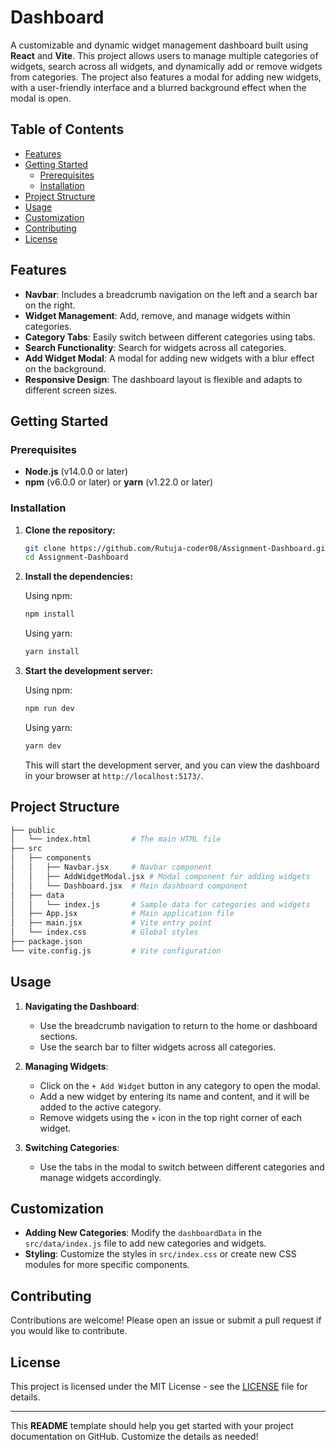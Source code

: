 # Dashboard

A customizable and dynamic widget management dashboard built using **React** and **Vite**. This project allows users to manage multiple categories of widgets, search across all widgets, and dynamically add or remove widgets from categories. The project also features a modal for adding new widgets, with a user-friendly interface and a blurred background effect when the modal is open.

## Table of Contents

- [Features](#features)
- [Getting Started](#getting-started)
  - [Prerequisites](#prerequisites)
  - [Installation](#installation)
- [Project Structure](#project-structure)
- [Usage](#usage)
- [Customization](#customization)
- [Contributing](#contributing)
- [License](#license)

## Features

- **Navbar**: Includes a breadcrumb navigation on the left and a search bar on the right.
- **Widget Management**: Add, remove, and manage widgets within categories.
- **Category Tabs**: Easily switch between different categories using tabs.
- **Search Functionality**: Search for widgets across all categories.
- **Add Widget Modal**: A modal for adding new widgets with a blur effect on the background.
- **Responsive Design**: The dashboard layout is flexible and adapts to different screen sizes.

## Getting Started

### Prerequisites

- **Node.js** (v14.0.0 or later)
- **npm** (v6.0.0 or later) or **yarn** (v1.22.0 or later)

### Installation

1. **Clone the repository:**

   ```bash
   git clone https://github.com/Rutuja-coder08/Assignment-Dashboard.git
   cd Assignment-Dashboard
   ```

2. **Install the dependencies:**

   Using npm:

   ```bash
   npm install
   ```

   Using yarn:

   ```bash
   yarn install
   ```

3. **Start the development server:**

   Using npm:

   ```bash
   npm run dev
   ```

   Using yarn:

   ```bash
   yarn dev
   ```

   This will start the development server, and you can view the dashboard in your browser at `http://localhost:5173/`.

## Project Structure

```bash
├── public
│   └── index.html         # The main HTML file
├── src
│   ├── components
│   │   ├── Navbar.jsx     # Navbar component
│   │   ├── AddWidgetModal.jsx # Modal component for adding widgets
│   │   └── Dashboard.jsx  # Main dashboard component
│   ├── data
│   │   └── index.js       # Sample data for categories and widgets
│   ├── App.jsx            # Main application file
│   ├── main.jsx           # Vite entry point
│   └── index.css          # Global styles
├── package.json
└── vite.config.js         # Vite configuration
```

## Usage

1. **Navigating the Dashboard**:
   - Use the breadcrumb navigation to return to the home or dashboard sections.
   - Use the search bar to filter widgets across all categories.

2. **Managing Widgets**:
   - Click on the `+ Add Widget` button in any category to open the modal.
   - Add a new widget by entering its name and content, and it will be added to the active category.
   - Remove widgets using the `×` icon in the top right corner of each widget.

3. **Switching Categories**:
   - Use the tabs in the modal to switch between different categories and manage widgets accordingly.

## Customization

- **Adding New Categories**: Modify the `dashboardData` in the `src/data/index.js` file to add new categories and widgets.
- **Styling**: Customize the styles in `src/index.css` or create new CSS modules for more specific components.

## Contributing

Contributions are welcome! Please open an issue or submit a pull request if you would like to contribute.

## License

This project is licensed under the MIT License - see the [LICENSE](LICENSE) file for details.

---

This **README** template should help you get started with your project documentation on GitHub. Customize the details as needed!
